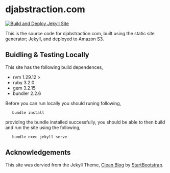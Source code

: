 # djabstraction.com

[![Build and Deploy Jekyll Site](https://github.com/devoctomy/djabstraction.com/actions/workflows/jekyll_build.yml/badge.svg)](https://github.com/devoctomy/djabstraction.com/actions/workflows/jekyll_build.yml)

This is the source code for djabstraction.com, built using the static site generator; Jekyll, and deployed to Amazon S3.

## Buidling & Testing Locally

This site has the following build dependences,

* rvm 1.29.12 >
* ruby 3.2.0
* gem 3.2.15
* bundler 2.2.6

Before you can run locally you should runing following,

```
   bundle install
```

providing the bundle installed successfully, you should be able to then build and run the site using the following,

```
   bundle exec jekyll serve
```

## Acknowledgements

This site was dervied from the Jekyll Theme, [Clean Blog](https://startbootstrap.com/theme/clean-blog-jekyll) by [StartBootstrap](https://github.com/StartBootstrap).
